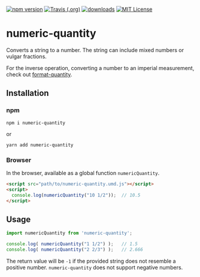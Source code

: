 [![npm version](https://badge.fury.io/js/numeric-quantity.svg)](//npmjs.com/package/numeric-quantity)
[![Travis (.org)](https://img.shields.io/travis/jakeboone02/numeric-quantity)](https://travis-ci.org/jakeboone02/numeric-quantity)
[![downloads](https://img.shields.io/npm/dm/numeric-quantity.svg)](http://npm-stat.com/charts.html?package=numeric-quantity&from=2015-08-01)
[![MIT License](https://img.shields.io/npm/l/numeric-quantity.svg)](http://opensource.org/licenses/MIT)

# numeric-quantity

Converts a string to a number. The string can include mixed numbers or vulgar fractions.

For the inverse operation, converting a number to an imperial measurement, check out [format-quantity](https://www.npmjs.com/package/format-quantity).

## Installation

### npm

```
npm i numeric-quantity
```

or

```
yarn add numeric-quantity
```

### Browser

In the browser, available as a global function `numericQuantity`.

```html
<script src="path/to/numeric-quantity.umd.js"></script>
<script>
  console.log(numericQuantity("10 1/2"));  // 10.5
</script>
```

## Usage

```js
import numericQuantity from 'numeric-quantity';

console.log( numericQuantity("1 1/2") );   // 1.5
console.log( numericQuantity("2 2/3") );   // 2.666
```

The return value will be `-1` if the provided string does not resemble a positive number.  `numeric-quantity` does not support negative numbers.
